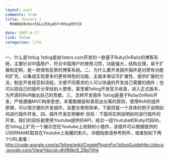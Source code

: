 ```yaml
--- 
layout: post
comments: true
title: !binary |
  MXN0bG9n5o+S5Lu25byA5Y+R5oyH5Y2X

date: 2007-6-17
link: false
categories: life
---
```

一、什么是1stlog 1stlog是由1sters.com开发的一款基于RubyOnRails的博客系统，主要针对中国用户，符合中国用户的使用习惯，功能强大，结构合理，易于扩展和定制，是一款很有前景的博客系统。二、为什么要开发插件插件是对原有功能的扩充，以集成实现更多的更有特色的功能，主版本保证可扩展性，提供扩展的方法，制定开发规范和流程，方便不同需求的人可以快速的开发自己需要的插件；也可以把自己的插件分享给别人使用，甚至被1stlog开发官方收录，进入正式版本，为开源的RoR做出自己的贡献。三、怎样开发插件 1stlog是基于RubyOnRals开发，严格遵循MVC构架思想，本着数据层和表现出分离的原则，使用RoR的组件原理，可以很方便的开发插件，且整合使用简单，下面将就一个具体的例子说明如何进行插件开发。四、插件开发实例解析 目标：下面将实例说明如何进行插件的开发，我们的目标是使用Youtube提供的API，结合一组Youtube的Ruby代码lib，在1stlog上扩充一个展示您在Youtube上视频的小插件，该插件可以根据提供的USERNAME取其在Youtube上收藏的影片。详细指南请参考附件，或者到如下两个URL查看：http://code.google.com/p/1stlog/wiki/CreatePluginFor1stlogGuidehttp://docs.google.com/View?docid=dhf86kr9_28g7jthk
